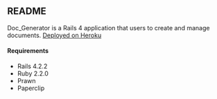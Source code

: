 ## README

Doc_Generator is a Rails 4 application that users to create and manage documents. 
[Deployed on Heroku](https://doc-generator.herokuapp.com)

#### Requirements
- Rails 4.2.2
- Ruby 2.2.0
- Prawn 
- Paperclip






